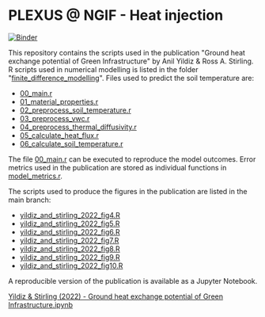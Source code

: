 # PLEXUS @ NGIF - Heat injection

[![Binder](https://mybinder.org/badge_logo.svg)](https://mybinder.org/v2/gh/yildizanil/ngif_heat_rejection/HEAD)

This repository contains the scripts used in the publication "Ground heat exchange potential of Green Infrastructure" by Anil Yildiz & Ross A. Stirling. R scripts used in numerical modelling is listed in the folder "[finite_difference_modelling](https://github.com/yildizanil/NGIF_HeatRejection/tree/main/finite_difference_modelling)". Files used to predict the soil temperature are:

- [00_main.r](https://github.com/yildizanil/NGIF_HeatRejection/blob/main/finite_difference_modelling/00_main.r)
- [01_material_properties.r](https://github.com/yildizanil/NGIF_HeatRejection/blob/main/finite_difference_modelling/01_material_properties.r)
- [02_preprocess_soil_temperature.r](https://github.com/yildizanil/NGIF_HeatRejection/blob/main/finite_difference_modelling/02_preprocess_soil_temperature.r)
- [03_preprocess_vwc.r](https://github.com/yildizanil/NGIF_HeatRejection/blob/main/finite_difference_modelling/03_preprocess_vwc.r)
- [04_preprocess_thermal_díffusivity.r](https://github.com/yildizanil/NGIF_HeatRejection/blob/main/finite_difference_modelling/04_preprocess_thermal_díffusivity.r)
- [05_calculate_heat_flux.r](https://github.com/yildizanil/NGIF_HeatRejection/blob/main/finite_difference_modelling/05_calculate_heat_flux.r)
- [06_calculate_soil_temperature.r](https://github.com/yildizanil/NGIF_HeatRejection/blob/main/finite_difference_modelling/06_calculate_soil_temperature.r)

The file [00_main.r](https://github.com/yildizanil/NGIF_HeatRejection/blob/main/finite_difference_modelling/00_main.r) can be executed to reproduce the model outcomes. Error metrics used in the publication are stored as individual functions in [model_metrics.r](https://github.com/yildizanil/NGIF_HeatRejection/blob/main/finite_difference_modelling/model_metrics.r).

The scripts used to produce the figures in the publication are listed in the main branch:

- [yildiz_and_stirling_2022_fig4.R](https://github.com/yildizanil/NGIF_HeatRejection/blob/main/figure_scripts/yildiz_and_stirling_2022_fig4.R)
- [yildiz_and_stirling_2022_fig5.R](https://github.com/yildizanil/NGIF_HeatRejection/blob/main/figure_scripts/yildiz_and_stirling_2022_fig5.R)
- [yildiz_and_stirling_2022_fig6.R](https://github.com/yildizanil/NGIF_HeatRejection/blob/main/figure_scripts/yildiz_and_stirling_2022_fig6.R)
- [yildiz_and_stirling_2022_fig7.R](https://github.com/yildizanil/NGIF_HeatRejection/blob/main/figure_scripts/yildiz_and_stirling_2022_fig7.R)
- [yildiz_and_stirling_2022_fig8.R](https://github.com/yildizanil/NGIF_HeatRejection/blob/main/figure_scripts/yildiz_and_stirling_2022_fig8.R)
- [yildiz_and_stirling_2022_fig9.R](https://github.com/yildizanil/NGIF_HeatRejection/blob/main/figure_scripts/yildiz_and_stirling_2022_fig9.R)
- [yildiz_and_stirling_2022_fig10.R](https://github.com/yildizanil/NGIF_HeatRejection/blob/main/figure_scripts/yildiz_and_stirling_2022_fig10.R)

A reproducible version of the publication is available as a Jupyter Notebook.

[Yildiz & Stirling (2022) - Ground heat exchange potential of Green Infrastructure.ipynb](https://github.com/yildizanil/NGIF_HeatRejection/blob/main/Yildiz%20%26%20Stirling%20(2022)%20-%20Ground%20heat%20exchange%20potential%20of%20Green%20Infrastructure.ipynb)
